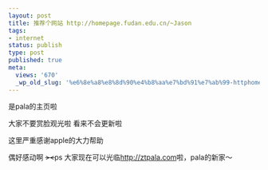 ```yaml
---
layout: post
title: 推荐个网站 http://homepage.fudan.edu.cn/~Jason
tags:
- internet
status: publish
type: post
published: true
meta:
  views: '670'
  _wp_old_slug: '%e6%8e%a8%e8%8d%90%e4%b8%aa%e7%bd%91%e7%ab%99-httphomepagefudaneducnjason'
---
```

是pala的主页啦</p>

大家不要赏脸观光啦
看来不会更新啦

这里严重感谢apple的大力帮助

偶好感动啊 ~~~~~~&gt;&lt;~~~~~~ps 大家现在可以光临<a href="http://ztpala.com">http://ztpala.com</a>啦，pala的新家～

